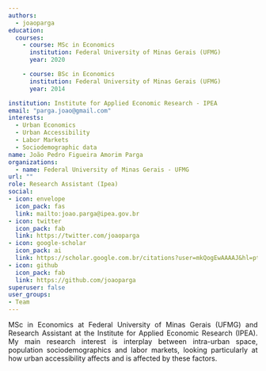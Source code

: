 ```yaml
---
authors:
  - joaoparga
education:
  courses:
    - course: MSc in Economics
      institution: Federal University of Minas Gerais (UFMG)
      year: 2020

    - course: BSc in Economics
      institution: Federal University of Minas Gerais (UFMG)
      year: 2014

institution: Institute for Applied Economic Research - IPEA
email: "parga.joao@gmail.com"
interests:
  - Urban Economics
  - Urban Accessibility
  - Labor Markets
  - Sociodemographic data
name: João Pedro Figueira Amorim Parga
organizations:
  - name: Federal University of Minas Gerais - UFMG
url: ""
role: Research Assistant (Ipea)
social:
- icon: envelope
  icon_pack: fas
  link: mailto:joao.parga@ipea.gov.br
- icon: twitter
  icon_pack: fab
  link: https://twitter.com/joaoparga
- icon: google-scholar
  icon_pack: ai
  link: https://scholar.google.com.br/citations?user=mkQogEwAAAAJ&hl=pt-BR
- icon: github
  icon_pack: fab
  link: https://github.com/joaoparga
superuser: false
user_groups:
- Team
---
```


<p align="justify">
MSc in Economics at Federal University of Minas Gerais (UFMG) and Research Assistant at the Institute for Applied Economic Research (IPEA). My main research interest is interplay between intra-urban space, population sociodemographics and labor markets, looking particularly at how urban accessibility affects and is affected by these factors.

</p>
